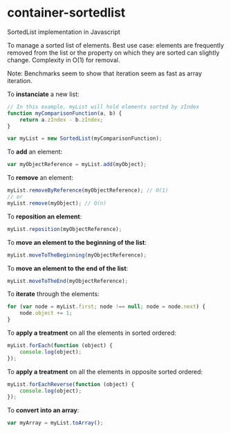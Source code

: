 # container-sortedlist
SortedList implementation in Javascript

To manage a sorted list of elements. Best use case: elements are frequently removed from the list or the property on which they are sorted can slightly change.
Complexity in O(1) for removal.

Note: Benchmarks seem to show that iteration seem as fast as array iteration.

To **instanciate** a new list:
``` javascript
// In this example, myList will hold elements sorted by zIndex
function myComparisonFunction(a, b) {
	return a.zIndex - b.zIndex;
}

var myList = new SortedList(myComparisonFunction);
```

To **add** an element:
``` javascript
var myObjectReference = myList.add(myObject);
```

To **remove** an element:
``` javascript
myList.removeByReference(myObjectReference); // O(1)
// or
myList.remove(myObject); // O(n)
```

To **reposition an element**:
``` javascript
myList.reposition(myObjectReference);
```

To **move an element to the beginning of the list**:
``` javascript
myList.moveToTheBeginning(myObjectReference);
```

To **move an element to the end of the list**:
``` javascript
myList.moveToTheEnd(myObjectReference);
```

To **iterate** through the elements:
``` javascript
for (var node = myList.first; node !== null; node = node.next) {
	node.object += 1;
}
```

To **apply a treatment** on all the elements in sorted ordered:
``` javascript
myList.forEach(function (object) {
	console.log(object);
});
```

To **apply a treatment** on all the elements in opposite sorted ordered:
``` javascript
myList.forEachReverse(function (object) {
	console.log(object);
});
```

To **convert into an array**:
``` javascript
var myArray = myList.toArray();
```